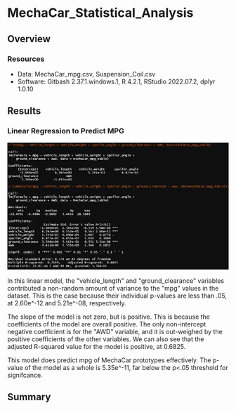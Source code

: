 # MechaCar_Statistical_Analysis
## Overview



### Resources
- Data: MechaCar_mpg.csv, Suspension_Coil.csv
- Software: Gitbash 2.37.1.windows.1, R 4.2.1, RStudio 2022.07.2, dplyr 1.0.10

## Results
### Linear Regression to Predict MPG

![Linear Regression to Predict MPG](https://github.com/tfish110/MechaCar_Statistical_Analysis/blob/main/Resources/Deliverable_1_regression.jpg)

In this linear model, the "vehicle_length" and "ground_clearance" variables contributed a non-random amount of variance to the "mpg" values in the dataset. This is the case because their individual p-values are less than .05, at 2.60e^-12 and 5.21e^-08, respectively.

The slope of the model is not zero, but is positive. This is because the coefficients of the model are overall positive. The only non-intercept negative coefficient is for the "AWD" variable, and it is out-weighed by the positive coefficients of the other variables. We can also see that the adjusted R-squared value for the model is positive, at 0.6825.

This model does predict mpg of MechaCar prototypes effectively. The p-value of the model as a whole is 5.35e^-11, far below the p<.05 threshold for signifcance.

## Summary